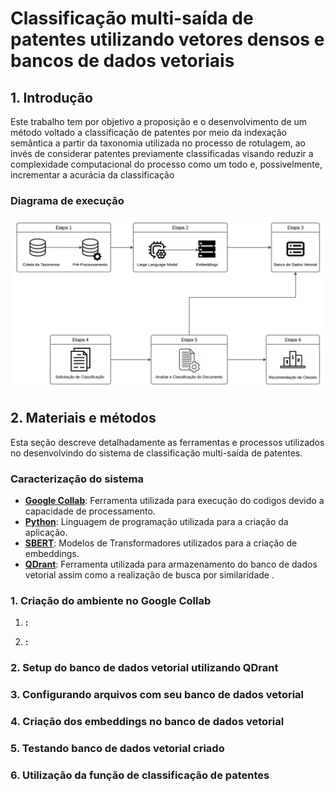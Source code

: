 
# Classificação multi-saída de patentes utilizando vetores densos e bancos de dados vetoriais
## 1. Introdução

Este trabalho tem por objetivo a proposição e o desenvolvimento de um método voltado a classificação de patentes por meio da indexação semântica a partir da taxonomia utilizada no processo de rotulagem, ao invés de considerar patentes previamente classificadas visando reduzir a complexidade computacional do processo como um todo e, possivelmente, incrementar a acurácia da classificação

### Diagrama de execução
![diagrama_de_execucao](https://github.com/alacides/multi-output-taxonomy-classifier/blob/main/resources/Concept%20map.png?raw=true)

## 2. Materiais e métodos 

Esta seção descreve detalhadamente as ferramentas e processos utilizados no desenvolvindo do sistema de classificação multi-saída de patentes. 

### Caracterização do sistema

- [**Google Collab**](https://github.com/alacides/multi-output-taxonomy-classifier/tree/main/resources/Google%20Collab): Ferramenta utilizada para execução do codigos devido a capacidade de processamento.
- [**Python**](): Linguagem de programação utilizada para a criação da aplicação.
- [**SBERT**](https://github.com/alacides/multi-output-taxonomy-classifier/tree/main/resources/SBert): Modelos de Transformadores utilizados para a criação de embeddings.
- [**QDrant**](https://github.com/alacides/multi-output-taxonomy-classifier/tree/main/resources/QDrant): Ferramenta utilizada para armazenamento do banco de dados vetorial assim como a realização de busca por similaridade .

### 1. Criação do ambiente no Google Collab
1. **:**

2. **:**

### 2. Setup do banco de dados vetorial utilizando QDrant

### 3. Configurando arquivos com seu banco de dados vetorial

### 4. Criação dos embeddings no banco de dados vetorial

### 5. Testando banco de dados vetorial criado

### 6. Utilização da função de classificação de patentes